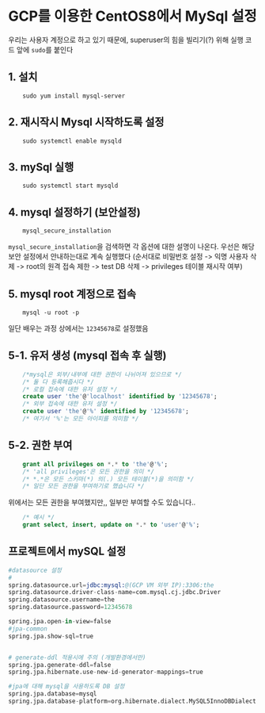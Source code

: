 # GCP를 이용한 CentOS8에서 MySql 설정

우리는 사용자 계정으로 하고 있기 때문에, superuser의 힘을 빌리기(?) 위해 실행 코드 앞에 `sudo`를 붙인다

## 1. 설치
```
    sudo yum install mysql-server
```

## 2. 재시작시 Mysql 시작하도록 설정
```
    sudo systemctl enable mysqld
```

## 3. mySql 실행
```
    sudo systemctl start mysqld
```

## 4. mysql 설정하기 (보안설정)
```
    mysql_secure_installation
```
`mysql_secure_installation`을 검색하면 각 옵션에 대한 설명이 나온다.
우선은 해당 보안 설정에서 안내하는대로 계속 실행했다
(순서대로 비밀번호 설정 -> 익명 사용자 삭제 -> root의 원격 접속 제한 -> test DB 삭제 -> privileges 테이블 재시작 여부)

## 5. mysql root 계정으로 접속
```
    mysql -u root -p
```
일단 배우는 과정 상에서는 `12345678`로 설정했음

## 5-1. 유저 생성 (mysql 접속 후 실행)
```sql
    /*mysql은 외부/내부에 대한 권한이 나뉘어져 있으므로 */
    /* 둘 다 등록해줍시다 */
    /* 로컬 접속에 대한 유저 설정 */
    create user 'the'@'localhost' identified by '12345678';
    /* 외부 접속에 대한 유저 설정 */
    create user 'the'@'%' identified by '12345678';
    /* 여기서 '%'는 모든 아이피를 의미함 */
```

## 5-2. 권한 부여
```sql
    grant all privileges on *.* to 'the'@'%';
    /* 'all privileges'은 모든 권한을 의미 */
    /* *.*은 모든 스키마(*) 의(.) 모든 테이블(*)을 의미함 */
    /* 일단 모든 권한을 부여하기로 했습니다 */
```
위에서는 모든 권한을 부여했지만,, 일부만 부여할 수도 있습니다..
```sql
    /* 예시 */
    grant select, insert, update on *.* to 'user'@'%';
```

## 프로젝트에서 mySQL 설정
```s
#datasource 설정
#
spring.datasource.url=jdbc:mysql:@(GCP VM 외부 IP):3306:the
spring.datasource.driver-class-name=com.mysql.cj.jdbc.Driver
spring.datasource.username=the
spring.datasource.password=12345678

spring.jpa.open-in-view=false
#jpa-common
spring.jpa.show-sql=true


# generate-ddl 적용시에 주의 (개발환경에서만)
spring.jpa.generate-ddl=false
spring.jpa.hibernate.use-new-id-generator-mappings=true

#jpa에 대해 mysql을 사용하도록 DB 설정
spring.jpa.database=mysql
spring.jpa.database-platform=org.hibernate.dialect.MySQL5InnoDBDialect

```
